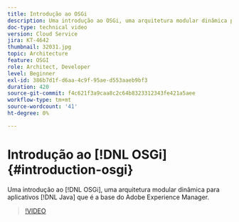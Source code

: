 ```yaml
---
title: Introdução ao OSGi
description: Uma introdução ao OSGi, uma arquitetura modular dinâmica para aplicativos Java que é a base do Adobe Experience Manager.
doc-type: technical video
version: Cloud Service
jira: KT-4642
thumbnail: 32031.jpg
topic: Architecture
feature: OSGI
role: Architect, Developer
level: Beginner
exl-id: 386b7d1f-d6aa-4c9f-95ae-d553aaeb9bf3
duration: 420
source-git-commit: f4c621f3a9caa8c2c64b8323312343fe421a5aee
workflow-type: tm+mt
source-wordcount: '41'
ht-degree: 0%

---
```


# Introdução ao [!DNL OSGi] {#introduction-osgi}

Uma introdução ao [!DNL OSGi], uma arquitetura modular dinâmica para aplicativos [!DNL Java] que é a base do Adobe Experience Manager.

>[!VIDEO](https://video.tv.adobe.com/v/32031?quality=12&learn=on)
